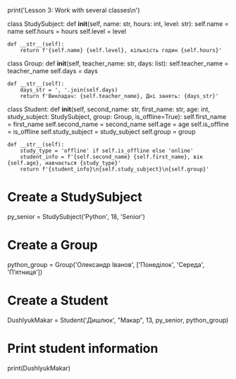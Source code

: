 print('Lesson 3: Work with several classes\n')

class StudySubject:
    def __init__(self, name: str, hours: int, level: str):
        self.name = name
        self.hours = hours
        self.level = level
        
    def __str__(self):
        return f'{self.name} {self.level}, кількість годин {self.hours}'

class Group:
    def __init__(self, teacher_name: str, days: list):
        self.teacher_name = teacher_name
        self.days = days
        
    def __str__(self):
        days_str = ', '.join(self.days)
        return f'Викладач: {self.teacher_name}, Дні занять: {days_str}'

class Student:
    def __init__(self, second_name: str, first_name: str, age: int, study_subject: StudySubject, group: Group, is_offline=True):
        self.first_name = first_name
        self.second_name = second_name
        self.age = age
        self.is_offline = is_offline
        self.study_subject = study_subject
        self.group = group
        
    def __str__(self):
        study_type = 'offline' if self.is_offline else 'online'
        student_info = f'{self.second_name} {self.first_name}, вік {self.age}, навчається {study_type}'
        return f'{student_info}\n{self.study_subject}\n{self.group}'

# Create a StudySubject
py_senior = StudySubject('Python', 18, 'Senior')

# Create a Group
python_group = Group('Олександр Іванов', ['Понеділок', 'Середа', 'П’ятниця'])

# Create a Student
DushlyukMakar = Student('Дишлюк', "Макар", 13, py_senior, python_group)

# Print student information
print(DushlyukMakar)
